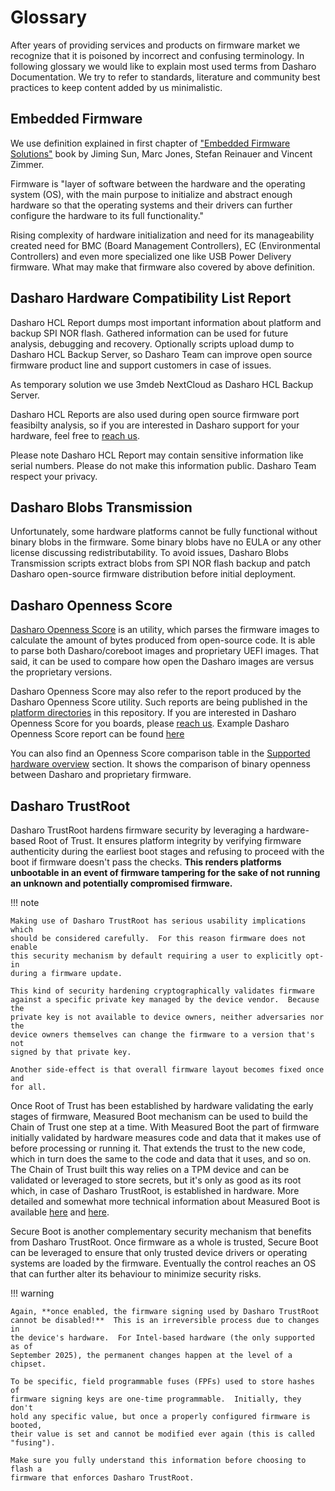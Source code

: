 # Glossary

After years of providing services and products on firmware
market we recognize that it is poisoned by incorrect and
confusing terminology. In following glossary we would like to
explain most used terms from Dasharo Documentation. We try to
refer to standards, literature and community best practices to
keep content added by us minimalistic.

## Embedded Firmware

We use definition explained in first chapter of
["Embedded Firmware Solutions"](https://link.springer.com/book/10.1007/978-1-4842-0070-4)
book by Jiming Sun, Marc Jones, Stefan Reinauer and Vincent Zimmer.

Firmware is "layer of software between the hardware and the
operating system (OS), with the main purpose to initialize and
abstract enough hardware so that the operating systems and
their drivers can further configure the hardware to its full
functionality."

Rising complexity of hardware initialization and need for its
manageability created need for BMC (Board Management
Controllers), EC (Environmental Controllers) and even more
specialized one like USB Power Delivery firmware. What may
make that firmware also covered by above definition.

## Dasharo Hardware Compatibility List Report

Dasharo HCL Report dumps most important information about platform and backup
SPI NOR flash. Gathered information can be used for future analysis, debugging
and recovery. Optionally scripts upload dump to Dasharo HCL Backup Server, so
Dasharo Team can improve open source firmware product line and support
customers in case of issues.

As temporary solution we use 3mdeb NextCloud as Dasharo HCL Backup Server.

Dasharo HCL Reports are also used during open source firmware port feasibilty
analysis, so if you are interested in Dasharo support for your hardware, feel
free to [reach us](mailto:leads@3mdeb.com).

Please note Dasharo HCL Report may contain sensitive information like serial
numbers. Please do not make this information public. Dasharo Team respect your
privacy.

## Dasharo Blobs Transmission

Unfortunately, some hardware platforms cannot be fully functional without
binary blobs in the firmware. Some binary blobs have no EULA or any other
license discussing redistributability. To avoid issues, Dasharo Blobs
Transmission scripts extract blobs from SPI NOR flash backup and patch Dasharo
open-source firmware distribution before initial deployment.

## Dasharo Openness Score

[Dasharo Openness Score](https://github.com/Dasharo/Openness-Score) is an
utility, which parses the firmware images to calculate the amount of bytes
produced from open-source code. It is able to parse both Dasharo/coreboot
images and proprietary UEFI images. That said, it can be used to compare how
open the Dasharo images are versus the proprietary versions.

Dasharo Openness Score may also refer to the report produced by the Dasharo
Openness Score utility. Such reports are being published in the [platform
directories](https://docs.dasharo.com/variants/overview/) in this repository.
If you are interested in Dasharo Openness Score for you boards, please [reach
us](mailto:leads@3mdeb.com). Example Dasharo Openness Score report can be
found [here](https://github.com/Dasharo/Openness-Score/blob/cab83fe1104c345fd22fb9541c738aca66b392da/examples/msi_ms7d25_v1.1.1_ddr4.rom_openness_score.md)

You can also find an Openness Score comparison table in the
[Supported hardware overview](./variants/overview.md#openness-comparison)
section. It shows the comparison of binary openness between Dasharo and
proprietary firmware.

## Dasharo TrustRoot

Dasharo TrustRoot hardens firmware security by leveraging a hardware-based
Root of Trust.  It ensures platform integrity by verifying firmware authenticity
during the earliest boot stages and refusing to proceed with the boot if
firmware doesn't pass the checks.  **This renders platforms unbootable in an
event of firmware tampering for the sake of not running an unknown and
potentially compromised firmware.**

!!! note

    Making use of Dasharo TrustRoot has serious usability implications which
    should be considered carefully.  For this reason firmware does not enable
    this security mechanism by default requiring a user to explicitly opt-in
    during a firmware update.

    This kind of security hardening cryptographically validates firmware
    against a specific private key managed by the device vendor.  Because the
    private key is not available to device owners, neither adversaries nor the
    device owners themselves can change the firmware to a version that's not
    signed by that private key.

    Another side-effect is that overall firmware layout becomes fixed once and
    for all.

Once Root of Trust has been established by hardware validating the early stages
of firmware, Measured Boot mechanism can be used to build the Chain of Trust
one step at a time.  With Measured Boot the part of firmware initially
validated by hardware measures code and data that it makes use of before
processing or running it.  That extends the trust to the new code, which in turn
does the same to the code and data that it uses, and so on.  The Chain of Trust
built this way relies on a TPM device and can be validated or leveraged to
store secrets, but it's only as good as its root which, in case of Dasharo
TrustRoot, is established in hardware.  More detailed and somewhat more
technical information about Measured Boot is available
[here](https://doc.coreboot.org/security/vboot/measured_boot.html) and
[here](https://docs.dasharo.com/kb/pcr-measurements/).

Secure Boot is another complementary security mechanism that benefits from
Dasharo TrustRoot.  Once firmware as a whole is trusted, Secure Boot can be
leveraged to ensure that only trusted device drivers or operating systems are
loaded by the firmware.  Eventually the control reaches an OS that can further
alter its behaviour to minimize security risks.

!!! warning

    Again, **once enabled, the firmware signing used by Dasharo TrustRoot
    cannot be disabled!**  This is an irreversible process due to changes in
    the device's hardware.  For Intel-based hardware (the only supported as of
    September 2025), the permanent changes happen at the level of a chipset.

    To be specific, field programmable fuses (FPFs) used to store hashes of
    firmware signing keys are one-time programmable.  Initially, they don't
    hold any specific value, but once a properly configured firmware is booted,
    their value is set and cannot be modified ever again (this is called
    "fusing").

    Make sure you fully understand this information before choosing to flash a
    firmware that enforces Dasharo TrustRoot.
